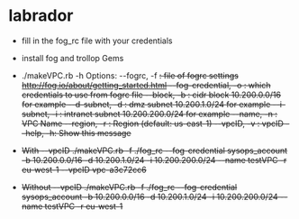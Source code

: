labrador
========

* fill in the fog_rc file with your credentials
* install fog and trollop Gems
* ./makeVPC.rb -h
Options:
           --fogrc, -f <s>:   file of fogrc settings http://fog.io/about/getting_started.html
  --fog-credential, -o <s>:   which credentials to use from fogrc file
           --block, -b <s>:   cidr block 10.200.0.0/16 for example
        --d-subnet, -d <s>:   dmz subnet 10.200.1.0/24 for example
        --i-subnet, -i <s>:   intranet subnet 10.200.200.0/24 for example
            --name, -n <s>:   VPC Name
          --region, -r <s>:   Region (default: us-east-1)
           --vpcID, -v <s>:   vpcID
                --help, -h:   Show this message


* With --vpcID
./makeVPC.rb -f ./fog_rc --fog-credential sysops_account -b 10.200.0.0/16 -d 10.200.1.0/24 -i 10.200.200.0/24 --name testVPC -r eu-west-1 --vpcID vpc-a3c72cc6
* Without --vpcID
./makeVPC.rb -f ./fog_rc --fog-credential sysops_account -b 10.200.0.0/16 -d 10.200.1.0/24 -i 10.200.200.0/24 --name testVPC -r eu-west-1 
